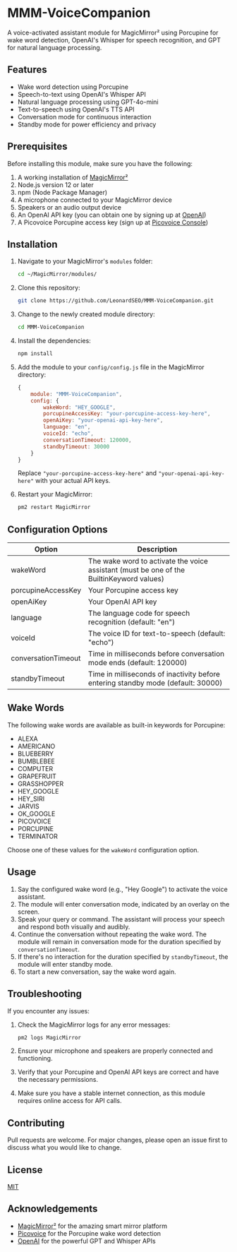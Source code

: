 # MMM-VoiceCompanion

A voice-activated assistant module for MagicMirror² using Porcupine for wake word detection, OpenAI's Whisper for speech recognition, and GPT for natural language processing.

## Features

- Wake word detection using Porcupine
- Speech-to-text using OpenAI's Whisper API
- Natural language processing using GPT-4o-mini
- Text-to-speech using OpenAI's TTS API
- Conversation mode for continuous interaction
- Standby mode for power efficiency and privacy

## Prerequisites

Before installing this module, make sure you have the following:

1. A working installation of [MagicMirror²](https://github.com/MagicMirrorOrg/MagicMirror)
2. Node.js version 12 or later
3. npm (Node Package Manager)
4. A microphone connected to your MagicMirror device
5. Speakers or an audio output device
6. An OpenAI API key (you can obtain one by signing up at [OpenAI](https://openai.com))
7. A Picovoice Porcupine access key (sign up at [Picovoice Console](https://console.picovoice.ai/))

## Installation

1. Navigate to your MagicMirror's `modules` folder:
   ```bash
   cd ~/MagicMirror/modules/
   ```

2. Clone this repository:
   ```bash
   git clone https://github.com/LeonardSEO/MMM-VoiceCompanion.git
   ```

3. Change to the newly created module directory:
   ```bash
   cd MMM-VoiceCompanion
   ```

4. Install the dependencies:
   ```bash
   npm install
   ```

5. Add the module to your `config/config.js` file in the MagicMirror directory:
   ```javascript
   {
       module: "MMM-VoiceCompanion",
       config: {
           wakeWord: "HEY_GOOGLE",
           porcupineAccessKey: "your-porcupine-access-key-here",
           openAiKey: "your-openai-api-key-here",
           language: "en",
           voiceId: "echo",
           conversationTimeout: 120000,
           standbyTimeout: 30000
       }
   }
   ```
   Replace `"your-porcupine-access-key-here"` and `"your-openai-api-key-here"` with your actual API keys.

6. Restart your MagicMirror:
   ```bash
   pm2 restart MagicMirror
   ```

## Configuration Options

| Option              | Description                                                |
|---------------------|------------------------------------------------------------|
| wakeWord            | The wake word to activate the voice assistant (must be one of the BuiltinKeyword values) |
| porcupineAccessKey  | Your Porcupine access key                                  |
| openAiKey           | Your OpenAI API key                                        |
| language            | The language code for speech recognition (default: "en")   |
| voiceId             | The voice ID for text-to-speech (default: "echo")          |
| conversationTimeout | Time in milliseconds before conversation mode ends (default: 120000) |
| standbyTimeout      | Time in milliseconds of inactivity before entering standby mode (default: 30000) |

## Wake Words

The following wake words are available as built-in keywords for Porcupine:

- ALEXA
- AMERICANO
- BLUEBERRY
- BUMBLEBEE
- COMPUTER
- GRAPEFRUIT
- GRASSHOPPER
- HEY_GOOGLE
- HEY_SIRI
- JARVIS
- OK_GOOGLE
- PICOVOICE
- PORCUPINE
- TERMINATOR

Choose one of these values for the `wakeWord` configuration option.

## Usage

1. Say the configured wake word (e.g., "Hey Google") to activate the voice assistant.
2. The module will enter conversation mode, indicated by an overlay on the screen.
3. Speak your query or command. The assistant will process your speech and respond both visually and audibly.
4. Continue the conversation without repeating the wake word. The module will remain in conversation mode for the duration specified by `conversationTimeout`.
5. If there's no interaction for the duration specified by `standbyTimeout`, the module will enter standby mode.
6. To start a new conversation, say the wake word again.

## Troubleshooting

If you encounter any issues:

1. Check the MagicMirror logs for any error messages:
   ```bash
   pm2 logs MagicMirror
   ```

2. Ensure your microphone and speakers are properly connected and functioning.
3. Verify that your Porcupine and OpenAI API keys are correct and have the necessary permissions.
4. Make sure you have a stable internet connection, as this module requires online access for API calls.

## Contributing

Pull requests are welcome. For major changes, please open an issue first to discuss what you would like to change.

## License

[MIT](https://choosealicense.com/licenses/mit/)

## Acknowledgements

- [MagicMirror²](https://github.com/MagicMirrorOrg/MagicMirror) for the amazing smart mirror platform
- [Picovoice](https://picovoice.ai/) for the Porcupine wake word detection
- [OpenAI](https://openai.com/) for the powerful GPT and Whisper APIs
